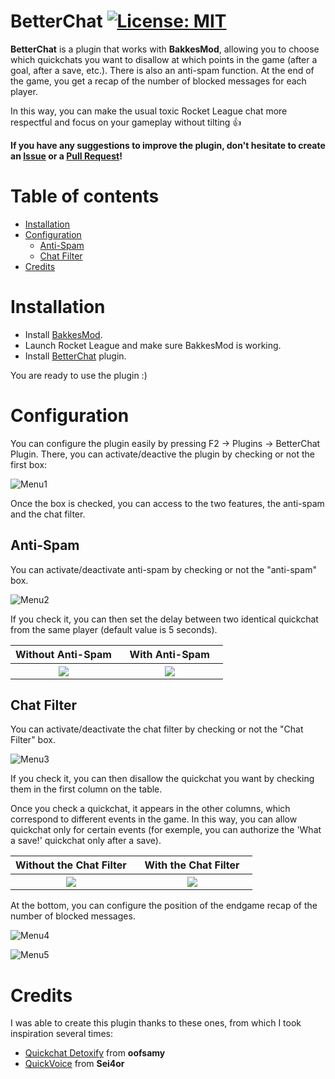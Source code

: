 # BetterChat [![License: MIT](https://img.shields.io/badge/License-MIT-yellow.svg)](https://opensource.org/licenses/MIT)

**BetterChat** is a plugin that works with **BakkesMod**, allowing you to choose which quickchats you want to disallow at which points in the game (after a goal, after a save, etc.). There is also an anti-spam function. At the end of the game, you get a recap of the number of blocked messages for each player.

In this way, you can make the usual toxic Rocket League chat more respectful and focus on your gameplay without tilting 👍

**If you have any suggestions to improve the plugin, don't hesitate to create an [Issue](https://github.com/JulienML/BetterChat/issues) or a [Pull Request](https://github.com/JulienML/BetterChat/pulls)!**

# Table of contents

* [Installation](#installation)
* [Configuration](#configuration)
    * [Anti-Spam](#anti-spam)
    * [Chat Filter](#chat-filter)
* [Credits](#credits)

# Installation

- Install [BakkesMod](https://www.bakkesmod.com/download.php).
- Launch Rocket League and make sure BakkesMod is working.
- Install [BetterChat](https://bakkesplugins.com/plugins/view/416) plugin.

You are ready to use the plugin :)

#  Configuration

You can configure the plugin easily by pressing F2 -> Plugins -> BetterChat Plugin. There, you can activate/deactive the plugin by checking or not the first box:

![Menu1](https://github.com/JulienML/BetterChat/assets/108280870/aac84676-04d7-4ace-8a87-f9dad6392e35)

Once the box is checked, you can access to the two features, the anti-spam and the chat filter.

## Anti-Spam

You can activate/deactivate anti-spam by checking or not the "anti-spam" box.

![Menu2](https://github.com/JulienML/BetterChat/assets/108280870/7898ed58-f11e-4913-b4df-a317893c6806)

If you check it, you can then set the delay between two identical quickchat from the same player (default value is 5 seconds).

<table>
  <thead>
    <tr>
      <th style='text-align: center; width: 50%'>Without Anti-Spam</th>
      <th style='text-align: center; width: 50%'>With Anti-Spam</th>
    </tr>
  </thead>
  <tbody>
    <tr>
      <th style='width: 50%'><img src="https://user-images.githubusercontent.com/108280870/297385991-b60ccd7b-1461-4352-8a42-d5d43518d679.gif"></th>
      <th style='width: 50%'><img src="https://user-images.githubusercontent.com/108280870/297386150-fafc56e7-0464-4811-8598-7d1d8c21db53.gif"></th>
    </tr>
  </tbody>
</table>

## Chat Filter

You can activate/deactivate the chat filter by checking or not the "Chat Filter" box.

![Menu3](https://github.com/JulienML/BetterChat/assets/108280870/1eec183c-24f8-455f-98f8-94e5905b8d63)

If you check it, you can then disallow the quickchat you want by checking them in the first column on the table.

Once you check a quickchat, it appears in the other columns, which correspond to different events in the game. In this way, you can allow quickchat only for certain events (for exemple, you can authorize the 'What a save!' quickchat only after a save).

<table>
  <thead>
    <tr>
      <th style='text-align: center; width: 50%'>Without the Chat Filter</th>
      <th style='text-align: center; width: 50%'>With the Chat Filter</th>
    </tr>
  </thead>
  <tbody>
    <tr>
      <th style='width: 50%'><img src="https://user-images.githubusercontent.com/108280870/297386506-b0152ce6-dd2c-41ab-b528-f302037bab8c.gif"></th>
      <th style='width: 50%'><img src="https://user-images.githubusercontent.com/108280870/297386316-dc14da4c-5fab-49f0-ae75-6e4aec44fe33.gif"></th>
    </tr>
  </tbody>
</table>

At the bottom, you can configure the position of the endgame recap of the number of blocked messages.

![Menu4](https://github.com/JulienML/BetterChat/assets/108280870/222a4b40-2e84-410a-95ea-2babe5af5f90)

![Menu5](https://github.com/JulienML/BetterChat/assets/108280870/4fdb965d-8cb5-4e34-a509-7903a4f9eba5)

# Credits

I was able to create this plugin thanks to these ones, from which I took inspiration several times:
- [Quickchat Detoxify](https://bakkesplugins.com/plugins/view/361) from **oofsamy**
- [QuickVoice](https://bakkesplugins.com/plugins/view/303) from **Sei4or**
